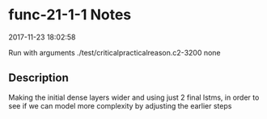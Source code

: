 # func-21-1-1 Notes

2017-11-23 18:02:58

Run with arguments ./test/criticalpracticalreason.c2-3200 none

## Description

Making the initial dense layers wider and using just 2 final lstms, in order to see if we can model more complexity by adjusting the earlier steps
